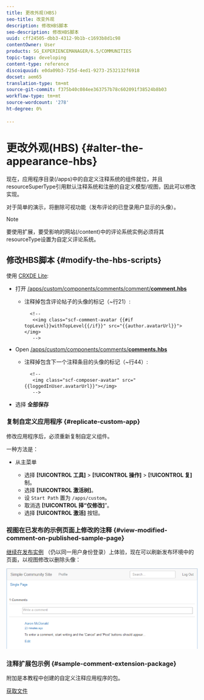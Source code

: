 ```yaml
---
title: 更改外观(HBS)
seo-title: 改变外观
description: 修改HBS脚本
seo-description: 修改HBS脚本
uuid: cff24505-dbb3-4312-9b1b-c1693b8d1c98
contentOwner: User
products: SG_EXPERIENCEMANAGER/6.5/COMMUNITIES
topic-tags: developing
content-type: reference
discoiquuid: e0da09b3-725d-4ed1-9273-2532132f6918
docset: aem65
translation-type: tm+mt
source-git-commit: f375b40c084ee363757b78c602091f38524b8b03
workflow-type: tm+mt
source-wordcount: '278'
ht-degree: 0%

---
```



# 更改外观(HBS) {#alter-the-appearance-hbs}

现在，应用程序目录(/apps)中的自定义注释系统的组件就位，并且resourceSuperType引用默认注释系统和注册的自定义模型/视图，因此可以修改实现。

对于简单的演示，将删除可视功能（发布评论的已登录用户显示的头像）。

>[!NOTE]
>
>要使用扩展，要受影响的网站(/content)中的评论系统实例必须将其resourceType设置为自定义评论系统。

## 修改HBS脚本 {#modify-the-hbs-scripts}

使用 [CRXDE Lite](/help/sites-developing/developing-with-crxde-lite.md):

* 打开 [/apps/custom/components/comments/comment/**comment.hbs**](https://localhost:4502/crx/de/index.jsp#/apps/custom/components/comments/comment/comment.hbs)

   * 注释掉包含评论帖子的头像的标记（~行21）:

      ```
        <!--
         <<img class="scf-comment-avatar {{#if topLevel}}withTopLevel{{/if}}" src="{{author.avatarUrl}}"></img>
         -->
      ```

* Open [/apps/custom/components/comments/**comments.hbs**](https://localhost:4502/crx/de/index.jsp#/apps/custom/components/comments/comments.hbs)

   * 注释掉包含下一个注释条目的头像的标记（~行44）:

      ```
        <!--
         <img class="scf-composer-avatar" src="{{loggedInUser.avatarUrl}}"></img>
         -->
      ```

* 选择 **全部保存**

### 复制自定义应用程序 {#replicate-custom-app}

修改应用程序后，必须重新复制自定义组件。

一种方法是：

* 从主菜单

   * 选择 **[!UICONTROL 工具]** > **[!UICONTROL 操作]** > **[!UICONTROL 复]**&#x200B;制。
   * 选择 **[!UICONTROL 激活树]**。
   * 设 `Start Path` 置为 `/apps/custom`。
   * 取消选 **[!UICONTROL 择“仅修改]**”。
   * 选择 **[!UICONTROL 激活]** 按钮。

### 视图在已发布的示例页面上修改的注释 {#view-modified-comment-on-published-sample-page}

[继续在发布实例](/help/communities/extend-sample-page.md#publish-sample-page) （仍以同一用户身份登录）上体验，现在可以刷新发布环境中的页面，以视图修改以删除头像：

![视图修改内容](assets/view-modified-content.png)

### 注释扩展包示例 {#sample-comment-extension-package}

附加是本教程中创建的自定义注释应用程序的包。

[获取文件](assets/sample-comment-extension-6-1-fp3.zip)
